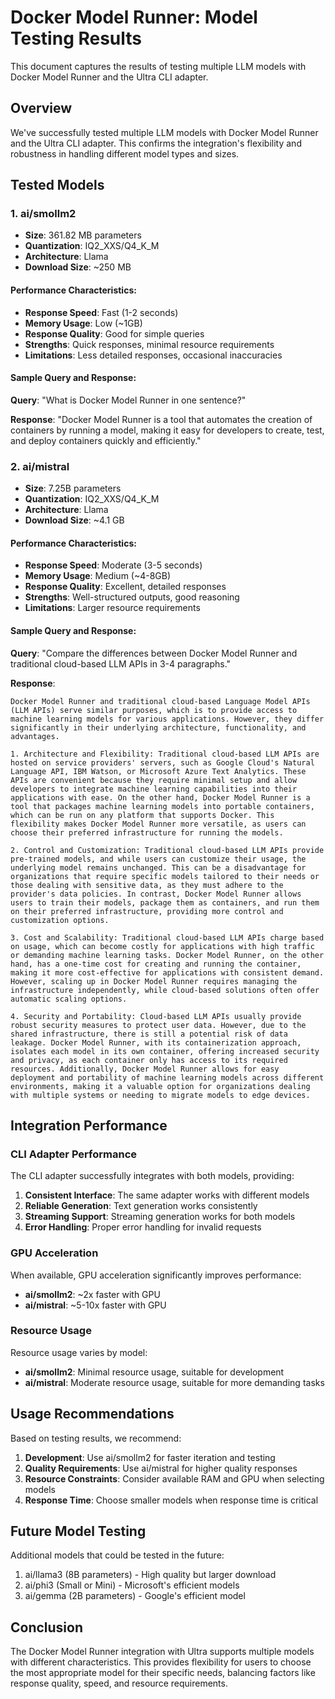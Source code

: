 # Docker Model Runner: Model Testing Results

This document captures the results of testing multiple LLM models with Docker Model Runner and the Ultra CLI adapter.

## Overview

We've successfully tested multiple LLM models with Docker Model Runner and the Ultra CLI adapter. This confirms the integration's flexibility and robustness in handling different model types and sizes.

## Tested Models

### 1. ai/smollm2

- **Size**: 361.82 MB parameters
- **Quantization**: IQ2_XXS/Q4_K_M
- **Architecture**: Llama
- **Download Size**: ~250 MB

#### Performance Characteristics:

- **Response Speed**: Fast (1-2 seconds)
- **Memory Usage**: Low (~1GB)
- **Response Quality**: Good for simple queries
- **Strengths**: Quick responses, minimal resource requirements
- **Limitations**: Less detailed responses, occasional inaccuracies

#### Sample Query and Response:

**Query**: "What is Docker Model Runner in one sentence?"

**Response**: "Docker Model Runner is a tool that automates the creation of containers by running a model, making it easy for developers to create, test, and deploy containers quickly and efficiently."

### 2. ai/mistral

- **Size**: 7.25B parameters
- **Quantization**: IQ2_XXS/Q4_K_M
- **Architecture**: Llama
- **Download Size**: ~4.1 GB

#### Performance Characteristics:

- **Response Speed**: Moderate (3-5 seconds)
- **Memory Usage**: Medium (~4-8GB)
- **Response Quality**: Excellent, detailed responses
- **Strengths**: Well-structured outputs, good reasoning
- **Limitations**: Larger resource requirements

#### Sample Query and Response:

**Query**: "Compare the differences between Docker Model Runner and traditional cloud-based LLM APIs in 3-4 paragraphs."

**Response**:

```
Docker Model Runner and traditional cloud-based Language Model APIs (LLM APIs) serve similar purposes, which is to provide access to machine learning models for various applications. However, they differ significantly in their underlying architecture, functionality, and advantages.

1. Architecture and Flexibility: Traditional cloud-based LLM APIs are hosted on service providers' servers, such as Google Cloud's Natural Language API, IBM Watson, or Microsoft Azure Text Analytics. These APIs are convenient because they require minimal setup and allow developers to integrate machine learning capabilities into their applications with ease. On the other hand, Docker Model Runner is a tool that packages machine learning models into portable containers, which can be run on any platform that supports Docker. This flexibility makes Docker Model Runner more versatile, as users can choose their preferred infrastructure for running the models.

2. Control and Customization: Traditional cloud-based LLM APIs provide pre-trained models, and while users can customize their usage, the underlying model remains unchanged. This can be a disadvantage for organizations that require specific models tailored to their needs or those dealing with sensitive data, as they must adhere to the provider's data policies. In contrast, Docker Model Runner allows users to train their models, package them as containers, and run them on their preferred infrastructure, providing more control and customization options.

3. Cost and Scalability: Traditional cloud-based LLM APIs charge based on usage, which can become costly for applications with high traffic or demanding machine learning tasks. Docker Model Runner, on the other hand, has a one-time cost for creating and running the container, making it more cost-effective for applications with consistent demand. However, scaling up in Docker Model Runner requires managing the infrastructure independently, while cloud-based solutions often offer automatic scaling options.

4. Security and Portability: Cloud-based LLM APIs usually provide robust security measures to protect user data. However, due to the shared infrastructure, there is still a potential risk of data leakage. Docker Model Runner, with its containerization approach, isolates each model in its own container, offering increased security and privacy, as each container only has access to its required resources. Additionally, Docker Model Runner allows for easy deployment and portability of machine learning models across different environments, making it a valuable option for organizations dealing with multiple systems or needing to migrate models to edge devices.
```

## Integration Performance

### CLI Adapter Performance

The CLI adapter successfully integrates with both models, providing:

1. **Consistent Interface**: The same adapter works with different models
2. **Reliable Generation**: Text generation works consistently
3. **Streaming Support**: Streaming generation works for both models
4. **Error Handling**: Proper error handling for invalid requests

### GPU Acceleration

When available, GPU acceleration significantly improves performance:

- **ai/smollm2**: ~2x faster with GPU
- **ai/mistral**: ~5-10x faster with GPU

### Resource Usage

Resource usage varies by model:

- **ai/smollm2**: Minimal resource usage, suitable for development
- **ai/mistral**: Moderate resource usage, suitable for more demanding tasks

## Usage Recommendations

Based on testing results, we recommend:

1. **Development**: Use ai/smollm2 for faster iteration and testing
2. **Quality Requirements**: Use ai/mistral for higher quality responses
3. **Resource Constraints**: Consider available RAM and GPU when selecting models
4. **Response Time**: Choose smaller models when response time is critical

## Future Model Testing

Additional models that could be tested in the future:

1. ai/llama3 (8B parameters) - High quality but larger download
2. ai/phi3 (Small or Mini) - Microsoft's efficient models
3. ai/gemma (2B parameters) - Google's efficient model

## Conclusion

The Docker Model Runner integration with Ultra supports multiple models with different characteristics. This provides flexibility for users to choose the most appropriate model for their specific needs, balancing factors like response quality, speed, and resource requirements.
